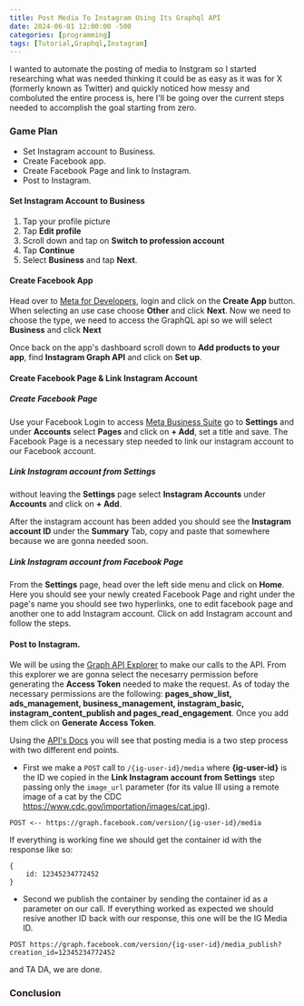 ```yaml
---
title: Post Media To Instagram Using Its Graphql API
date: 2024-06-01 12:00:00 -500
categories: [programming]
tags: [Tutorial,Graphql,Instagram]
---
```


I wanted to automate the posting of media to Instgram so I started researching what was needed thinking it could be as easy as it was for X (formerly known as Twitter) and quickly noticed how messy and comboluted the entire process is, here I'll be going over the current steps needed to accomplish the goal starting from zero.

### Game Plan

* Set Instagram account to Business.
* Create Facebook app.
* Create Facebook Page and link to Instagram.
* Post to Instagram.

#### Set Instagram Account to Business

1. Tap your profile picture
2. Tap **Edit profile**
3. Scroll down and tap on **Switch to profession account**
4. Tap **Continue**
5. Select **Business** and tap **Next**.

#### Create Facebook App

Head over to [Meta for Developers](https://developers.facebook.com/), login and click on the **Create App** button. When selecting an use case choose **Other** and click **Next**.
Now we need to choose the type, we need to access the GraphQL api so we will select **Business** and click **Next**

Once back on the app's dashboard scroll down to **Add products to your app**, find **Instagram Graph API** and click on **Set up**.

#### Create Facebook Page & Link Instagram Account

##### Create Facebook Page

Use your Facebook Login to access [Meta Business Suite](https://business.facebook.com/)
go to **Settings** and under **Accounts** select **Pages** and click on **+ Add**, set a title and save. The Facebook Page is a necessary step needed to link our instagram account to our Facebook account.

##### Link Instagram account from Settings

without leaving the **Settings** page select **Instagram Accounts** under **Accounts** and click on **+ Add**.

After the instagram account has been added you should see the **Instagram account ID** under the **Summary** Tab, copy and paste that somewhere because we are gonna needed soon.

##### Link Instagram account from Facebook Page

From the **Settings** page, head over the left side menu and click on **Home**. Here you should see your newly created Facebook Page and right under the page's name you should see two hyperlinks, one to edit facebook page and another one to add Instagram account. Click on add Instagram account and follow the steps.

#### Post to Instagram.

We will be using the [Graph API Explorer](https://developers.facebook.com/tools/explorer) to make our calls to the API. From this explorer we are gonna select the necesarry permission before generating the **Access Token** needed to make the request. As of today the necessary permissions are the following: **pages_show_list, ads_management, business_management, instagram_basic, instagram_content_publish and pages_read_engagement**. Once you add them click on **Generate Access Token**.

Using the [API's Docs](https://developers.facebook.com/docs/instagram-api/guides/content-publishing/) you will see that posting media is a two step process with two different end points. 

* First we make a `POST` call to `/{ig-user-id}/media` where **{ig-user-id}** is the ID we copied in the **Link Instagram account from Settings** step passing only the `image_url` parameter (for its value Ill using a remote image of a cat by the CDC https://www.cdc.gov/importation/images/cat.jpg).

```
POST <-- https://graph.facebook.com/version/{ig-user-id}/media
```

If everything is working fine we should get the container id with the response like so:

```
{
    id: 12345234772452
}
```

* Second we publish the container by sending the container id as a parameter on our call. If everything worked as expected we should resive another ID back with our response, this one will be the IG Media ID.

```
POST https://graph.facebook.com/version/{ig-user-id}/media_publish?creation_id=12345234772452
```
and TA DA, we are done.

### Conclusion